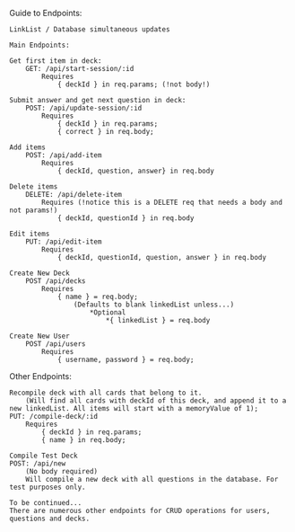 Guide to Endpoints:

    LinkList / Database simultaneous updates

    Main Endpoints:

    Get first item in deck:
        GET: /api/start-session/:id
            Requires
                { deckId } in req.params; (!not body!)

    Submit answer and get next question in deck:
        POST: /api/update-session/:id
            Requires
                { deckId } in req.params; 
                { correct } in req.body;

    Add items
        POST: /api/add-item
            Requires
                { deckId, question, answer} in req.body

    Delete items
        DELETE: /api/delete-item   
            Requires (!notice this is a DELETE req that needs a body and not params!)
                { deckId, questionId } in req.body

    Edit items 
        PUT: /api/edit-item
            Requires
                { deckId, questionId, question, answer } in req.body

    Create New Deck
        POST /api/decks
            Requires
                { name } = req.body;
                    (Defaults to blank linkedList unless...)
                        *Optional
                            *{ linkedList } = req.body

    Create New User
        POST /api/users
            Requires
                { username, password } = req.body;


Other Endpoints:

    Recompile deck with all cards that belong to it.
        (Will find all cards with deckId of this deck, and append it to a new linkedList. All items will start with a memoryValue of 1);
    PUT: /compile-deck/:id
        Requires
            { deckId } in req.params;
            { name } in req.body;

    Compile Test Deck
    POST: /api/new
        (No body required)
        Will compile a new deck with all questions in the database. For test purposes only.

    To be continued...
    There are numerous other endpoints for CRUD operations for users, questions and decks.